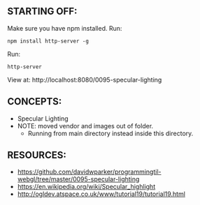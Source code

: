 ## STARTING OFF:

Make sure you have npm installed.
Run:
```
npm install http-server -g
```

Run:
```
http-server
```

View at: http://localhost:8080/0095-specular-lighting

## CONCEPTS:

* Specular Lighting
* NOTE: moved vendor and images out of folder.
  * Running from main directory instead inside this directory.

## RESOURCES:

* https://github.com/davidwparker/programmingtil-webgl/tree/master/0095-specular-lighting
* https://en.wikipedia.org/wiki/Specular_highlight
* http://ogldev.atspace.co.uk/www/tutorial19/tutorial19.html
